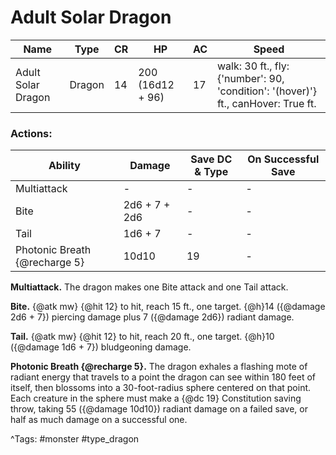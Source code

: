 # Adult Solar Dragon

| Name | Type | CR | HP | AC | Speed |
|------|------|----|----|----|-------|
| Adult Solar Dragon | Dragon | 14 | 200 (16d12 + 96) | 17 | walk: 30 ft., fly: {'number': 90, 'condition': '(hover)'} ft., canHover: True ft. |

### Actions:

| Ability | Damage | Save DC & Type | On Successful Save |
|---------|--------|----------------|--------------------|
| Multiattack | - | - | - |
| Bite | 2d6 + 7 + 2d6 | - | - |
| Tail | 1d6 + 7 | - | - |
| Photonic Breath {@recharge 5} | 10d10 | 19 | - |


**Multiattack.** The dragon makes one Bite attack and one Tail attack.

**Bite.** {@atk mw} {@hit 12} to hit, reach 15 ft., one target. {@h}14 ({@damage 2d6 + 7}) piercing damage plus 7 ({@damage 2d6}) radiant damage.

**Tail.** {@atk mw} {@hit 12} to hit, reach 20 ft., one target. {@h}10 ({@damage 1d6 + 7}) bludgeoning damage.

**Photonic Breath {@recharge 5}.** The dragon exhales a flashing mote of radiant energy that travels to a point the dragon can see within 180 feet of itself, then blossoms into a 30-foot-radius sphere centered on that point. Each creature in the sphere must make a {@dc 19} Constitution saving throw, taking 55 ({@damage 10d10}) radiant damage on a failed save, or half as much damage on a successful one.

^Tags: #monster #type_dragon